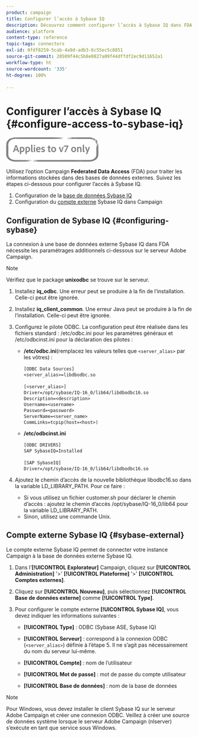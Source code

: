 ```yaml
---
product: campaign
title: Configurer l’accès à Sybase IQ
description: Découvrez comment configurer l’accès à Sybase IQ dans FDA
audience: platform
content-type: reference
topic-tags: connectors
exl-id: 0fdf8259-5cab-4a9d-adb3-6c55ec5c8851
source-git-commit: 20509f44c5b8e0827a09f44dffdf2ec9d11652a1
workflow-type: ht
source-wordcount: '335'
ht-degree: 100%

---
```


# Configurer l’accès à Sybase IQ {#configure-access-to-sybase-iq}

![](../../assets/v7-only.svg)

Utilisez l’option Campaign **Federated Data Access** (FDA) pour traiter les informations stockées dans des bases de données externes. Suivez les étapes ci-dessous pour configurer l’accès à Sybase IQ.

1. Configuration de la [base de données Sybase IQ](#configuring-sybase)
1. Configuration du [compte externe](#sybase-external) Sybase IQ dans Campaign

## Configuration de Sybase IQ {#configuring-sybase}

La connexion à une base de données externe Sybase IQ dans FDA nécessite les paramétrages additionnels ci-dessous sur le serveur Adobe Campaign.

>[!NOTE]
>
>Vérifiez que le package **unixodbc** se trouve sur le serveur.

1. Installez **iq_odbc**. Une erreur peut se produire à la fin de l’installation. Celle-ci peut être ignorée.

1. Installez **iq_client_common**. Une erreur Java peut se produire à la fin de l’installation. Celle-ci peut être ignorée.

1. Configurez le pilote ODBC. La configuration peut être réalisée dans les fichiers standard : /etc/odbc.ini pour les paramètres généraux et /etc/odbcinst.ini pour la déclaration des pilotes :

   * **/etc/odbc.ini**(remplacez les valeurs telles que `<server_alias>` par les vôtres) :

      ```
      [ODBC Data Sources]
      <server_alias>=libdbodbc.so
      
      [<server_alias>]
      Driver=/opt/sybase/IQ-16_0/lib64/libdbodbc16.so
      Description=<description>
      Username=<username>
      Password=<password>
      ServerName=<server_name>
      CommLinks=tcpip(host=<host>)
      ```

   * **/etc/odbcinst.ini**

      ```
      [ODBC DRIVERS]
      SAP SybaseIQ=Installed
      
      [SAP SybaseIQ]
      Driver=/opt/sybase/IQ-16_0/lib64/libdbodbc16.so
      ```

1. Ajoutez le chemin d’accès de la nouvelle bibliothèque libodbc16.so dans la variable LD_LIBRARY_PATH. Pour ce faire :

   * Si vous utilisez un fichier customer.sh pour déclarer le chemin d’accès : ajoutez le chemin d’accès /opt/sybase/IQ-16_0/lib64 pour la variable LD_LIBRARY_PATH.
   * Sinon, utilisez une commande Unix.

## Compte externe Sybase IQ {#sybase-external}

Le compte externe Sybase IQ permet de connecter votre instance Campaign à la base de données externe Sybase IQ.

1. Dans l’**[!UICONTROL Explorateur]** Campaign, cliquez sur **[!UICONTROL Administration]** &#39;>&#39; **[!UICONTROL Plateforme]** &#39;>&#39; **[!UICONTROL Comptes externes]**.

1. Cliquez sur **[!UICONTROL Nouveau]**, puis sélectionnez **[!UICONTROL Base de données externe]** comme **[!UICONTROL Type]**.

1. Pour configurer le compte externe **[!UICONTROL Sybase IQ]**, vous devez indiquer les informations suivantes :

   * **[!UICONTROL Type]** : ODBC (Sybase ASE, Sybase IQ)

   * **[!UICONTROL Serveur]** : correspond à la connexion ODBC (`<server_alias>`) définie à l’étape 5. Il ne s’agit pas nécessairement du nom du serveur lui-même.

   * **[!UICONTROL Compte]** : nom de l’utilisateur

   * **[!UICONTROL Mot de passe]** : mot de passe du compte utilisateur

   * **[!UICONTROL Base de données]** : nom de la base de données

>[!NOTE]
>
>Pour Windows, vous devez installer le client Sybase IQ sur le serveur Adobe Campaign et créer une connexion ODBC. Veillez à créer une source de données système lorsque le serveur Adobe Campaign (nlserver) s’exécute en tant que service sous Windows.

